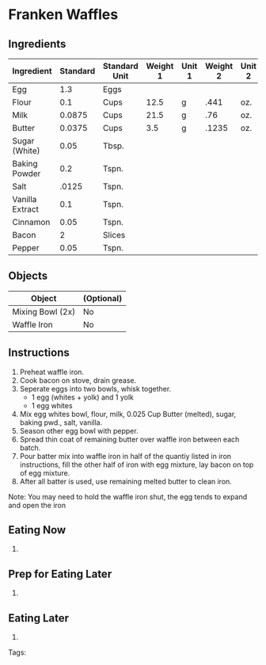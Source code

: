 # Franken Waffles

## Ingredients

|      Ingredient         | Standard | Standard Unit | Weight 1 | Unit 1 | Weight 2 | Unit 2 |
|      ----------         | -------- | ------------- | -------- | ------ | -------- | ------ |
| Egg                     | 1.3      | Eggs          |          |        |          |        |
| Flour                   | 0.1      | Cups          | 12.5     | g      | .441     | oz.    |
| Milk                    | 0.0875   | Cups          | 21.5     | g      | .76      | oz.    |
| Butter                  | 0.0375   | Cups          | 3.5      | g      | .1235    | oz.    |
| Sugar (White)           | 0.05     | Tbsp.         |          |        |          |        |
| Baking Powder           | 0.2      | Tspn.         |          |        |          |        |
| Salt                    | .0125    | Tspn.         |          |        |          |        |
| Vanilla Extract         | 0.1      | Tspn.         |          |        |          |        |
| Cinnamon                | 0.05     | Tspn.         |          |        |          |        |
| Bacon                   | 2        | Slices        |          |        |          |        |
| Pepper                  | 0.05     | Tspn.         |          |        |          |        |

## Objects

|        Object        | (Optional) |
|        ------        | ---------- |
| Mixing Bowl (2x)     | No         |
| Waffle Iron          | No         |

## Instructions

1. Preheat waffle iron.
2. Cook bacon on stove, drain grease.
2. Seperate eggs into two bowls, whisk together. 
	* 1 egg (whites + yolk) and 1 yolk
	* 1 egg whites
2. Mix egg whites bowl, flour, milk, 0.025 Cup Butter (melted), sugar, baking pwd., salt, vanilla.
3. Season other egg bowl with pepper.
3. Spread thin coat of remaining butter over waffle iron between each batch.
4. Pour batter mix into waffle iron in half of the quantiy listed in iron instructions, fill the other half of iron with egg mixture, lay bacon on top of egg mixture.
4. After all batter is used, use remaining melted butter to clean iron.

Note: You may need to hold the waffle iron shut, the egg tends to expand and open the iron

## Eating Now

1. 

## Prep for Eating Later

1. 

## Eating Later

1. 

Tags: 
